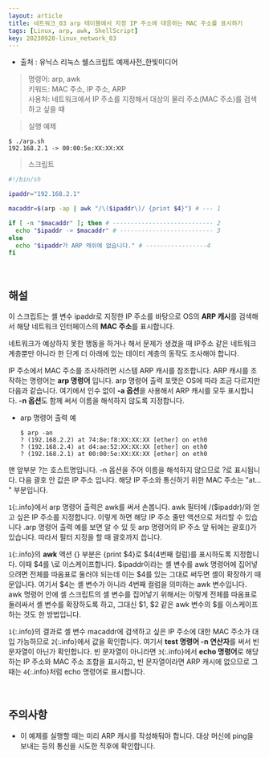 ```yaml
---
layout: article
title: 네트워크_03 arp 테이블에서 지정 IP 주소에 대응하는 MAC 주소를 표시하기
tags: [Linux, arp, awk, ShellScript]
key: 20230920-linux_network_03
---
```


- 출처 : 유닉스 리눅스 쉘스크립트 예제사전_한빛미디어

> 명령어: arp, awk  
> 키워드: MAC 주소, IP 주소, ARP   
> 사용처: 네트워크에서 IP 주소를 지정해서 대상의 물리 주소(MAC 주소)를 검색하고 싶을 때  

> 실행 예제  

```
$ ./arp.sh
192.168.2.1 -> 00:00:5e:XX:XX:XX
```

> 스크립트

```bash
#!/bin/sh

ipaddr="192.168.2.1" 

macaddr=$(arp -ap | awk "/\($ipaddr\)/ {print $4}") # --- 1

if [ -n "$macaddr" ]; then # ---------------------------- 2
  echo "$ipaddr -> $macaddr" # -------------------------- 3
else
  echo "$ipaddr가 ARP 캐쉬에 없습니다." # -----------------4
fi


```

&nbsp;
&nbsp;

## **해설** 

이 스크립트는 셸 변수 ipaddr로 지정한 IP 주소를 바탕으로 OS의 **ARP 캐시**를 검색해서 해당 네트워크 인터페이스의 **MAC 주소**를 표시합니다.

네트워크가 예상하지 못한 행동을 하거나 해서 문제가 생겼을 때 IP주소 같은 네트워크 계층뿐만 아니라 한 단계 더 아래에 있는 데이터 계층의 동작도 조사해야 합니다.

IP 주소에서 MAC 주소를 조사하려면 시스템 ARP 캐시를 참조합니다. ARP 캐시를 조작하는 명령어는 **arp 명령어** 입니다. arp 명령어 출력 포맷은 OS에 따라 조금 다르지만 다음과 같습니다. 여기에서 인수 없이 **-a 옵션**을 사용해서 ARP 캐시를 모두 표시합니다. **-n 옵션**도 함께 써서 이름을 해석하지 않도록 지정합니다.

- arp 명령어 출력 예

  ```
  $ arp -an
  ? (192.168.2.2) at 74:8e:f8:XX:XX:XX [ether] on eth0
  ? (192.168.2.4) at d4:ae:52:XX:XX:XX [ether] on eth0
  ? (192.168.2.1) at 00:00:5e:XX:XX:XX [ether] on eth0
  ```
맨 앞부분 ?는 호스트명입니다. -n 옵션을 주어 이름을 해석하지 않으므로 ?로 표시됩니다. 다음 괄호 안 값은 IP 주소 입니다. 해당 IP 주소와 통신하기 위한 MAC 주소는 "at... " 부분입니다.

`1`{:.info}에서 arp 명령어 출력은 awk를 써서 손봅니다. awk 필터에 /\($ipaddr\)/와 얻고 싶은 IP 주소를 지정합니다. 이렇게 하면 해당 IP 주소 줄만 액션으로 처리할 수 있습니다 .arp 명령어 출력 예를 보면 알 수 있 듯 arp 명령어의 IP 주소 앞 뒤에는 괄호()가 있습니다. 따라서 필터 지정을 할 때 괄호까지 씁니다.

`1`{:.info}의 **awk** 액션 {} 부분은 {print \$4}로 $4(4번째 컬럼)를 표시하도록 지정합니다. 이때 $4를 \로 이스케이프합니다. $ipaddr이라는 셸 변수를 awk 명령어에 집어넣으려면 전체를 따옴표로 둘러야 되는데 이는 $4를 있는 그대로 써두면 셸이 확장하기 때문입니다. 여기서 $4는 셸 변수가 아니라 4번째 컬럼을 의미하는 awk 변수입니다. awk 명령어 안에 셸 스크립트의 셸 변수를 집어넣기 위해서는 이렇게 전체를 따옴표로 둘러싸서 셸 변수를 확장하도록 하고, 그대신 $1, $2 같은 awk 변수의 $를 이스케이프하는 것도 한 방법입니다.

`1`{:.info}의 결과로 셸 변수 macaddr에 검색하고 싶은 IP 주소에 대한 MAC 주소가 대입 가능하므로 `2`{:.info}에서 값을 확인합니다. 여기서 **test 명령어 -n 연산자**를 써서 빈 문자열이 아닌가 확인합니다. 빈 문자열이 아니라면 `3`{:.info}에서 **echo 명령어**로 해당하는 IP 주소와 MAC 주소 조합을 표시하고, 빈 문자열이라면 ARP 캐시에 없으므로 그때는 `4`{:.info}처럼 echo 명령어로 표시합니다.

&nbsp;
&nbsp;

## **주의사항**
 
- 이 예제를 실행할 때는 미리 ARP 캐시를 작성해둬야 합니다. 대상 머신에 ping을 보내는 등의 통신을 시도한 직후에 확인합니다.

